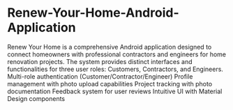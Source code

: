 # Renew-Your-Home-Android-Application
Renew Your Home is a comprehensive Android application designed to connect homeowners with professional contractors and engineers for home renovation projects. The system provides distinct interfaces and functionalities for three user roles: Customers, Contractors, and Engineers.
Multi-role authentication (Customer/Contractor/Engineer)
Profile management with photo upload capabilities
Project tracking with photo documentation
Feedback system for user reviews
Intuitive UI with Material Design components
